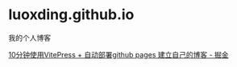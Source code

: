 # luoxding.github.io
我的个人博客

[10分钟使用VitePress + 自动部署github pages 建立自己的博客 - 掘金](https://juejin.cn/post/7213548316981526586)
